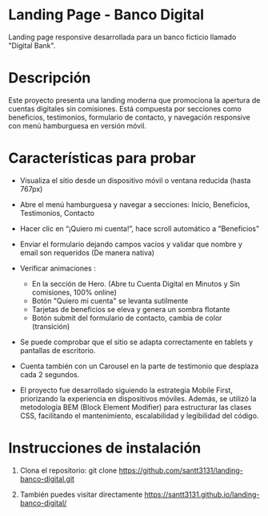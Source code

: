 # Landing Page - Banco Digital

Landing page responsive desarrollada para un banco ficticio llamado "Digital Bank".

# Descripción

Este proyecto presenta una landing moderna que promociona la apertura de cuentas digitales sin comisiones. Está compuesta por secciones como beneficios, testimonios, formulario de contacto, y navegación responsive con menú hamburguesa en versión móvil.

# Características para probar

- Visualiza el sitio desde un dispositivo móvil o ventana reducida (hasta 767px)
- Abre el menú hamburguesa y navegar a secciones: Inicio, Beneficios, Testimonios, Contacto
- Hacer clic en “¡Quiero mi cuenta!”, hace scroll automático a "Beneficios"
- Enviar el formulario dejando campos vacíos y validar que nombre y email son requeridos (De manera nativa)
- Verificar animaciones :
    - En la sección de Hero. (Abre tu Cuenta Digital en Minutos y Sin comisiones, 100% online)
    - Botón "Quiero mi cuenta" se levanta sutilmente
    - Tarjetas de beneficios se eleva y genera un sombra flotante
    - Botón submit del formulario de contacto, cambia de color (transición)
- Se puede comprobar que el sitio se adapta correctamente en tablets y pantallas de escritorio.
- Cuenta también con un Carousel en la parte de testimonio que desplaza cada 2 segundos.

- El proyecto fue desarrollado siguiendo la estrategia Mobile First, priorizando la experiencia en dispositivos móviles. Además, se utilizó la metodología BEM (Block Element Modifier) para estructurar las clases CSS, facilitando el mantenimiento, escalabilidad y legibilidad del código.

# Instrucciones de instalación

1. Clona el repositorio:
   git clone https://github.com/santt3131/landing-banco-digital.git

2. También puedes visitar directamente 
https://santt3131.github.io/landing-banco-digital/